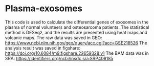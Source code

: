 # Plasma-exosomes
This code is used to calculate the differential genes of exosomes in the plasma of normal volunteers and osteosarcoma patients. The statistical method is DESeq2, and the results are presented using heat maps and volcanic maps.
The raw data was saved in GEO: https://www.ncbi.nlm.nih.gov/geo/query/acc.cgi?acc=GSE218526 
The analysis result was saved in figshare: https://doi.org/10.6084/m9.figshare.22659328.v1
The BAM data was in SRA: https://identifiers.org/ncbi/insdc.sra:SRP409185

